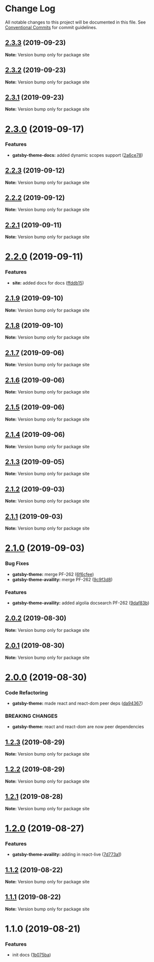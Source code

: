 # Change Log

All notable changes to this project will be documented in this file.
See [Conventional Commits](https://conventionalcommits.org) for commit guidelines.

## [2.3.3](https://github.com/Availity/gatsby-theme-availity/compare/site@2.3.2...site@2.3.3) (2019-09-23)

**Note:** Version bump only for package site





## [2.3.2](https://github.com/Availity/gatsby-theme-availity/compare/site@2.3.1...site@2.3.2) (2019-09-23)

**Note:** Version bump only for package site





## [2.3.1](https://github.com/Availity/gatsby-theme-availity/compare/site@2.3.0...site@2.3.1) (2019-09-23)

**Note:** Version bump only for package site





# [2.3.0](https://github.com/Availity/gatsby-theme-availity/compare/site@2.2.3...site@2.3.0) (2019-09-17)


### Features

* **gatsby-theme-docs:** added dynamic scopes support ([2a6ce78](https://github.com/Availity/gatsby-theme-availity/commit/2a6ce78))





## [2.2.3](https://github.com/Availity/gatsby-theme-availity/compare/site@2.2.2...site@2.2.3) (2019-09-12)

**Note:** Version bump only for package site





## [2.2.2](https://github.com/Availity/gatsby-theme-availity/compare/site@2.2.1...site@2.2.2) (2019-09-12)

**Note:** Version bump only for package site





## [2.2.1](https://github.com/Availity/gatsby-theme-availity/compare/site@2.2.0...site@2.2.1) (2019-09-11)

**Note:** Version bump only for package site





# [2.2.0](https://github.com/Availity/gatsby-theme-availity/compare/site@2.1.9...site@2.2.0) (2019-09-11)


### Features

* **site:** added docs for docs ([ffddb15](https://github.com/Availity/gatsby-theme-availity/commit/ffddb15))





## [2.1.9](https://github.com/Availity/gatsby-theme-availity/compare/site@2.1.8...site@2.1.9) (2019-09-10)

**Note:** Version bump only for package site





## [2.1.8](https://github.com/Availity/gatsby-theme-availity/compare/site@2.1.7...site@2.1.8) (2019-09-10)

**Note:** Version bump only for package site





## [2.1.7](https://github.com/Availity/gatsby-theme-availity/compare/site@2.1.6...site@2.1.7) (2019-09-06)

**Note:** Version bump only for package site





## [2.1.6](https://github.com/Availity/gatsby-theme-availity/compare/site@2.1.5...site@2.1.6) (2019-09-06)

**Note:** Version bump only for package site





## [2.1.5](https://github.com/Availity/gatsby-theme-availity/compare/site@2.1.4...site@2.1.5) (2019-09-06)

**Note:** Version bump only for package site





## [2.1.4](https://github.com/Availity/gatsby-theme-availity/compare/site@2.1.3...site@2.1.4) (2019-09-06)

**Note:** Version bump only for package site





## [2.1.3](https://github.com/Availity/gatsby-theme-availity/compare/site@2.1.2...site@2.1.3) (2019-09-05)

**Note:** Version bump only for package site





## [2.1.2](https://github.com/Availity/gatsby-theme-availity/compare/site@2.1.1...site@2.1.2) (2019-09-03)

**Note:** Version bump only for package site





## [2.1.1](https://github.com/Availity/gatsby-theme-availity/compare/site@2.1.0...site@2.1.1) (2019-09-03)

**Note:** Version bump only for package site





# [2.1.0](https://github.com/Availity/gatsby-theme-availity/compare/site@2.0.2...site@2.1.0) (2019-09-03)


### Bug Fixes

* **gatsby-theme:** merge PF-262 ([6f6cfee](https://github.com/Availity/gatsby-theme-availity/commit/6f6cfee))
* **gatsby-theme-availity:** merge PF-262 ([9c9f3d8](https://github.com/Availity/gatsby-theme-availity/commit/9c9f3d8))


### Features

* **gatsby-theme-availity:** added algolia docsearch PF-262 ([9daf83b](https://github.com/Availity/gatsby-theme-availity/commit/9daf83b))





## [2.0.2](https://github.com/Availity/gatsby-theme-availity/compare/site@2.0.1...site@2.0.2) (2019-08-30)

**Note:** Version bump only for package site

## [2.0.1](https://github.com/Availity/gatsby-theme-availity/compare/site@2.0.0...site@2.0.1) (2019-08-30)

**Note:** Version bump only for package site

# [2.0.0](https://github.com/Availity/gatsby-theme-availity/compare/site@1.2.3...site@2.0.0) (2019-08-30)

### Code Refactoring

- **gatsby-theme:** made react and react-dom peer deps ([da94367](https://github.com/Availity/gatsby-theme-availity/commit/da94367))

### BREAKING CHANGES

- **gatsby-theme:** react and react-dom are now peer dependencies

## [1.2.3](https://github.com/Availity/gatsby-theme-availity/compare/site@1.2.2...site@1.2.3) (2019-08-29)

**Note:** Version bump only for package site

## [1.2.2](https://github.com/Availity/gatsby-theme-availity/compare/site@1.2.1...site@1.2.2) (2019-08-29)

**Note:** Version bump only for package site

## [1.2.1](https://github.com/Availity/gatsby-theme-availity/compare/site@1.2.0...site@1.2.1) (2019-08-28)

**Note:** Version bump only for package site

# [1.2.0](https://github.com/Availity/gatsby-theme-availity/compare/site@1.1.2...site@1.2.0) (2019-08-27)

### Features

- **gatsby-theme-availity:** adding in react-live ([7d773a1](https://github.com/Availity/gatsby-theme-availity/commit/7d773a1))

## [1.1.2](https://github.com/Availity/gatsby-theme-availity/compare/site@1.1.1...site@1.1.2) (2019-08-22)

**Note:** Version bump only for package site

## [1.1.1](https://github.com/Availity/gatsby-theme-availity/compare/site@1.1.0...site@1.1.1) (2019-08-22)

**Note:** Version bump only for package site

# 1.1.0 (2019-08-21)

### Features

- init docs ([1b075ba](https://github.com/Availity/gatsby-theme-availity/commit/1b075ba))
